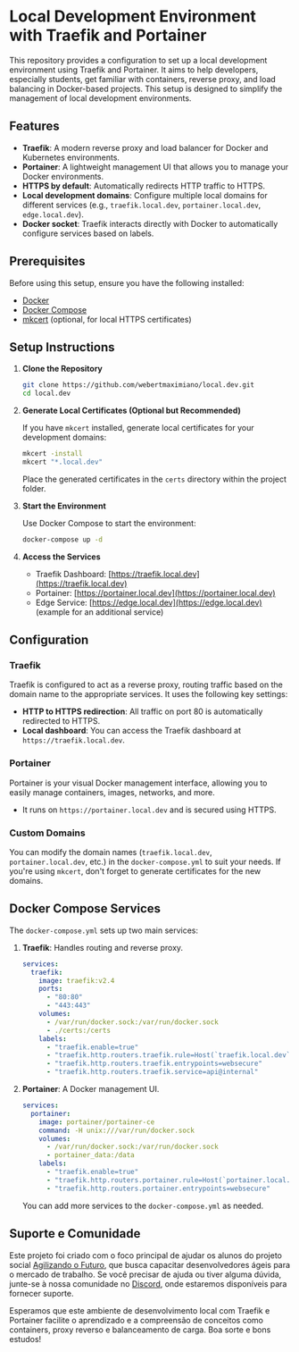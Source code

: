 # Local Development Environment with Traefik and Portainer

This repository provides a configuration to set up a local development environment using Traefik and Portainer. It aims to help developers, especially students, get familiar with containers, reverse proxy, and load balancing in Docker-based projects. This setup is designed to simplify the management of local development environments.

## Features

- **Traefik**: A modern reverse proxy and load balancer for Docker and Kubernetes environments.
- **Portainer**: A lightweight management UI that allows you to manage your Docker environments.
- **HTTPS by default**: Automatically redirects HTTP traffic to HTTPS.
- **Local development domains**: Configure multiple local domains for different services (e.g., `traefik.local.dev`, `portainer.local.dev`, `edge.local.dev`).
- **Docker socket**: Traefik interacts directly with Docker to automatically configure services based on labels.

## Prerequisites

Before using this setup, ensure you have the following installed:

- [Docker](https://www.docker.com)
- [Docker Compose](https://docs.docker.com/compose/)
- [mkcert](https://github.com/FiloSottile/mkcert) (optional, for local HTTPS certificates)

## Setup Instructions

1. **Clone the Repository**

    ```bash
    git clone https://github.com/webertmaximiano/local.dev.git
    cd local.dev
    ```

2. **Generate Local Certificates (Optional but Recommended)**

    If you have `mkcert` installed, generate local certificates for your development domains:

    ```bash
    mkcert -install
    mkcert "*.local.dev"
    ```

    Place the generated certificates in the `certs` directory within the project folder.

3. **Start the Environment**

    Use Docker Compose to start the environment:

    ```bash
    docker-compose up -d
    ```

4. **Access the Services**

    - Traefik Dashboard: [https://traefik.local.dev](https://traefik.local.dev)
    - Portainer: [https://portainer.local.dev](https://portainer.local.dev)
    - Edge Service: [https://edge.local.dev](https://edge.local.dev) (example for an additional service)

## Configuration

### Traefik

Traefik is configured to act as a reverse proxy, routing traffic based on the domain name to the appropriate services. It uses the following key settings:

- **HTTP to HTTPS redirection**: All traffic on port 80 is automatically redirected to HTTPS.
- **Local dashboard**: You can access the Traefik dashboard at `https://traefik.local.dev`.

### Portainer

Portainer is your visual Docker management interface, allowing you to easily manage containers, images, networks, and more.

- It runs on `https://portainer.local.dev` and is secured using HTTPS.

### Custom Domains

You can modify the domain names (`traefik.local.dev`, `portainer.local.dev`, etc.) in the `docker-compose.yml` to suit your needs. If you're using `mkcert`, don't forget to generate certificates for the new domains.

## Docker Compose Services

The `docker-compose.yml` sets up two main services:

1. **Traefik**: Handles routing and reverse proxy.

    ```yaml
    services:
      traefik:
        image: traefik:v2.4
        ports:
          - "80:80"
          - "443:443"
        volumes:
          - /var/run/docker.sock:/var/run/docker.sock
          - ./certs:/certs
        labels:
          - "traefik.enable=true"
          - "traefik.http.routers.traefik.rule=Host(`traefik.local.dev`)"
          - "traefik.http.routers.traefik.entrypoints=websecure"
          - "traefik.http.routers.traefik.service=api@internal"
    ```

2. **Portainer**: A Docker management UI.

    ```yaml
    services:
      portainer:
        image: portainer/portainer-ce
        command: -H unix:///var/run/docker.sock
        volumes:
          - /var/run/docker.sock:/var/run/docker.sock
          - portainer_data:/data
        labels:
          - "traefik.enable=true"
          - "traefik.http.routers.portainer.rule=Host(`portainer.local.dev`)"
          - "traefik.http.routers.portainer.entrypoints=websecure"
    ```

    You can add more services to the `docker-compose.yml` as needed.

## Suporte e Comunidade

Este projeto foi criado com o foco principal de ajudar os alunos do projeto social [Agilizando o Futuro](https://agilizando.clubesiga.com.br/), que busca capacitar desenvolvedores ágeis para o mercado de trabalho. Se você precisar de ajuda ou tiver alguma dúvida, junte-se à nossa comunidade no [Discord](https://discord.gg/Hra9vrqgxJ), onde estaremos disponíveis para fornecer suporte.

Esperamos que este ambiente de desenvolvimento local com Traefik e Portainer facilite o aprendizado e a compreensão de conceitos como containers, proxy reverso e balanceamento de carga. Boa sorte e bons estudos!